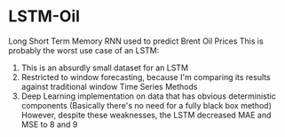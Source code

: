 # LSTM-Oil
Long Short Term Memory RNN used to predict Brent Oil Prices
This is probably the worst use case of an LSTM: 
  1) This is an absurdly small dataset for an LSTM
  2) Restricted to window forecasting, because I'm comparing its results against traditional window Time Series Methods
  3) Deep Learning implementation on data that has obvious deterministic components (Basically there's no need for a fully black box method)
However, despite these weaknesses, the LSTM decreased MAE and MSE to 8 and 9
